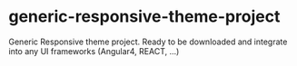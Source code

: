 # generic-responsive-theme-project
Generic Responsive theme project. Ready to be downloaded and integrate into any UI frameworks (Angular4, REACT, ...)
